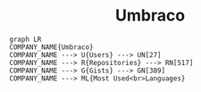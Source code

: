 <h1 align="center">Umbraco</h1>

```mermaid
graph LR
COMPANY_NAME{Umbraco}
COMPANY_NAME ---> U{Users} ---> UN[27]
COMPANY_NAME ---> R{Repositories} ---> RN[517]
COMPANY_NAME ---> G{Gists} ---> GN[389]
COMPANY_NAME ---> ML{Most Used<br>Languages}
```
